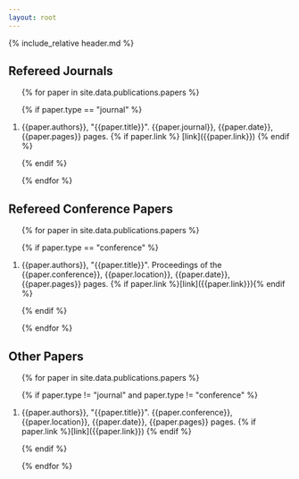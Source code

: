 ```yaml
---
layout: root
---
```


{% include_relative header.md %}

## Refereed Journals

<ol reversed>

{% for paper in site.data.publications.papers %}

{% if paper.type == "journal" %}

<li markdown="1">{{paper.authors}}, "{{paper.title}}". {{paper.journal}}, {{paper.date}}, {{paper.pages}} pages. 
{% if paper.link %} [link]({{paper.link}}) {% endif %} 
</li>

{% endif %}

{% endfor %}

</ol>


## Refereed Conference Papers

<ol reversed>

{% for paper in site.data.publications.papers %}

{% if paper.type == "conference" %}

<li markdown="1">{{paper.authors}}, "{{paper.title}}". Proceedings of the {{paper.conference}}, {{paper.location}}, {{paper.date}}, {{paper.pages}} pages.
{% if paper.link %}[link]({{paper.link}}){% endif %}
</li>

{% endif %}

{% endfor %}

</ol>

## Other Papers

<ol reversed>

{% for paper in site.data.publications.papers %}

{% if paper.type != "journal" and paper.type != "conference" %}

<li  markdown="1">{{paper.authors}}, "{{paper.title}}". {{paper.conference}}, {{paper.location}}, {{paper.date}}, {{paper.pages}} pages.
{% if paper.link %}[link]({{paper.link}}) {% endif %}
</li>

{% endif %}

{% endfor %}

</ol>



